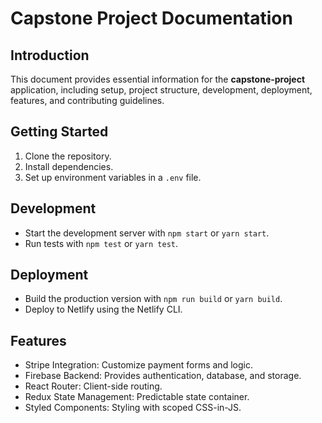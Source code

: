 # Capstone Project Documentation

## Introduction

This document provides essential information for the **capstone-project** application, including setup, project structure, development, deployment, features, and contributing guidelines.

## Getting Started

1. Clone the repository.
2. Install dependencies.
3. Set up environment variables in a `.env` file.


## Development

- Start the development server with `npm start` or `yarn start`.
- Run tests with `npm test` or `yarn test`.

## Deployment

- Build the production version with `npm run build` or `yarn build`.
- Deploy to Netlify using the Netlify CLI.

## Features

- Stripe Integration: Customize payment forms and logic.
- Firebase Backend: Provides authentication, database, and storage.
- React Router: Client-side routing.
- Redux State Management: Predictable state container.
- Styled Components: Styling with scoped CSS-in-JS.


